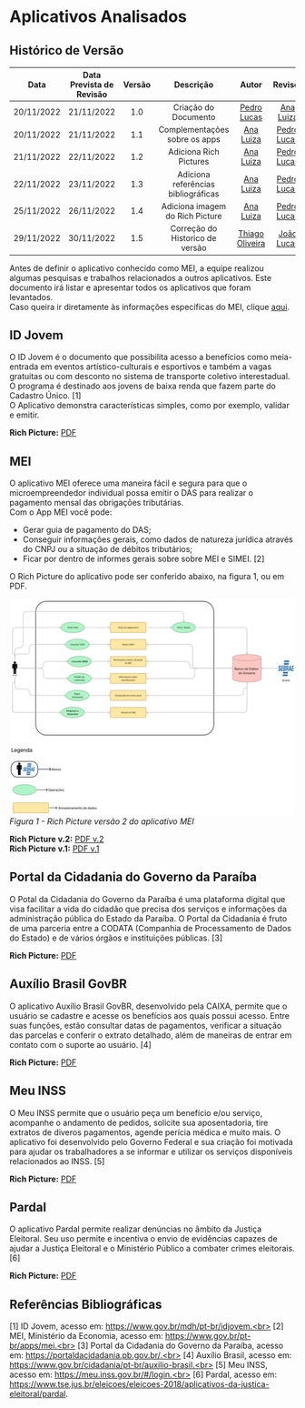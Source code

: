# Aplicativos Analisados

## Histórico de Versão

|Data|Data Prevista de Revisão|Versão|Descrição|Autor|Revisor|
| :----------: |:----------:| :------: | :-----------: | :---------: |:---------: |
|20/11/2022|21/11/2022|1.0|Criação do Documento| [Pedro Lucas](https://github.com/PedroLSF)|[Ana Luiza](https://github.com/AnHoff)
|20/11/2022|21/11/2022|1.1|Complementações sobre os apps| [Ana Luiza](https://github.com/AnHoff)|[Pedro Lucas](https://github.com/PedroLSF)
|21/11/2022|22/11/2022|1.2|Adiciona Rich Pictures| [Ana Luiza](https://github.com/AnHoff)|[Pedro Lucas](https://github.com/PedroLSF)
|22/11/2022|23/11/2022|1.3|Adiciona referências bibliográficas| [Ana Luiza](https://github.com/AnHoff)|[Pedro Lucas](https://github.com/PedroLSF)
|25/11/2022|26/11/2022|1.4|Adiciona imagem do Rich Picture| [Ana Luiza](https://github.com/AnHoff)|[Pedro Lucas](https://github.com/PedroLSF)
|29/11/2022|30/11/2022|1.5|Correção do Historico de versão| [Thiago Oliveira](https://github.com/Thiab394)|[João Lucas](https://github.com/HacKairos)

Antes de definir o aplicativo conhecido como MEI, a equipe realizou algumas pesquisas e trabalhos relacionados a outros aplicativos. Este documento irá listar e apresentar todos os aplicativos que foram levantados. <br>
Caso queira ir diretamente às informações específicas do MEI, clique [aqui](MEI.md).

## ID Jovem

O ID Jovem é o documento que possibilita acesso a benefícios como meia-entrada em eventos artístico-culturais e esportivos e também a vagas gratuitas ou com desconto no sistema de transporte coletivo interestadual. O programa é destinado aos jovens de baixa renda que fazem parte do Cadastro Único. [1]
<br> 
O Aplicativo demonstra características simples, como por exemplo, validar e emitir.

**Rich Picture:** [PDF](../assets/richPictures/RichPictureIDJovem.pdf)
 
## MEI

O aplicativo MEI oferece uma maneira fácil e segura para que o microempreendedor individual possa emitir o DAS para realizar o pagamento mensal das obrigações tributárias.
<br>
Com o App MEI você pode:

* Gerar guia de pagamento do DAS; 
* Conseguir informações gerais, como dados de natureza jurídica através do CNPJ ou a situação de débitos tributários; 
* Ficar por dentro de informes gerais sobre sobre MEI e SIMEI. [2]

O Rich Picture do aplicativo pode ser conferido abaixo, na figura 1, ou em PDF.

<img src="/./../assets/richPictures/RichPictureMEI2.png" width="1000"><br>*Figura 1 - Rich Picture versão 2 do aplicativo MEI*</img>

**Rich Picture v.2:** [PDF v.2](../assets/richPictures/RichPictureMEI2.pdf)<br>
**Rich Picture v.1:** [PDF v.1](../assets/richPictures/RichPictureMEI.pdf)


## Portal da Cidadania do Governo da Paraíba

O Potal da Cidadania do Governo da Paraíba é uma plataforma digital que visa facilitar a vida do cidadão que precisa dos serviços e informações da administração pública do Estado da Paraíba. O Portal da Cidadania é fruto de uma parceria entre a CODATA (Companhia de Processamento de Dados do Estado) e de vários órgãos e instituições públicas. [3]

**Rich Picture:** [PDF](../assets/richPictures/RichPicturePortaldaCidadania.pdf)

## Auxílio Brasil GovBR

O aplicativo Auxílio Brasil GovBR, desenvolvido pela CAIXA, permite que o usuário se cadastre e acesse os benefícios aos quais possui acesso. Entre suas funções, estão consultar datas de pagamentos, verificar a situação das parcelas e conferir o extrato detalhado, além de maneiras de entrar em contato com o suporte ao usuário. [4]

**Rich Picture:** [PDF](../assets/richPictures/RichPictureAuxilioBrasil.pdf)

## Meu INSS

O Meu INSS permite que o usuário peça um benefício e/ou serviço, acompanhe o andamento de pedidos, solicite sua aposentadoria, tire extratos de diveros pagamentos, agende perícia médica e muito mais. O aplicativo foi desenvolvido pelo Governo Federal e sua criação foi motivada para ajudar os trabalhadores a se informar e utilizar os serviços disponíveis relacionados ao INSS. [5]

**Rich Picture:** [PDF](../assets/richPictures/RichPictureMeuINSS.pdf)

## Pardal

O aplicativo Pardal permite realizar denúncias no âmbito da Justiça Eleitoral. Seu uso permite e incentiva o envio de evidências capazes de ajudar a Justiça Eleitoral e o Ministério Público a combater crimes eleitorais. [6]

**Rich Picture:** [PDF](../assets/richPictures/RichPicturePardal.pdf)

## Referências Bibliográficas
[1] ID Jovem, acesso em: https://www.gov.br/mdh/pt-br/idjovem.<br>
[2] MEI, Ministério da Economia, acesso em: https://www.gov.br/pt-br/apps/mei.<br>
[3] Portal da Cidadania do Governo da Paraíba, acesso em: https://portaldacidadania.pb.gov.br/.<br>
[4] Auxílio Brasil, acesso em: https://www.gov.br/cidadania/pt-br/auxilio-brasil.<br>
[5] Meu INSS, acesso em: https://meu.inss.gov.br/#/login.<br>
[6] Pardal, acesso em: https://www.tse.jus.br/eleicoes/eleicoes-2018/aplicativos-da-justica-eleitoral/pardal.
